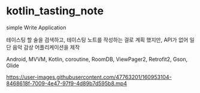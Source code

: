 # kotlin_tasting_note
simple Write Application

테이스팅 할 술을 검색하고, 테이스팅 노트를 작성하는 걸로 계획 했지만, API가 없어 일단 음악 감상 어플리케이션을 제작

Android, MVVM, Kotlin, coroutine, RoomDB, ViewPager2, Retrofit2, Gson, Glide




https://user-images.githubusercontent.com/47763201/160953104-8468618f-7009-4e47-97f9-4d89b7d595b8.mp4

